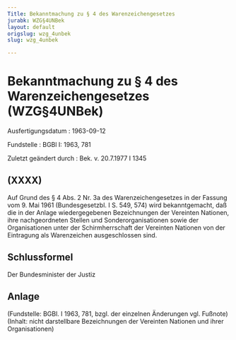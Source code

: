 ```yaml
---
Title: Bekanntmachung zu § 4 des Warenzeichengesetzes
jurabk: WZG§4UNBek
layout: default
origslug: wzg_4unbek
slug: wzg_4unbek

---
```


# Bekanntmachung zu § 4 des Warenzeichengesetzes (WZG§4UNBek)

Ausfertigungsdatum
:   1963-09-12

Fundstelle
:   BGBl I: 1963, 781

Zuletzt geändert durch
:   Bek. v. 20.7.1977 I 1345


## (XXXX)

Auf Grund des § 4 Abs. 2 Nr. 3a des Warenzeichengesetzes in der
Fassung vom 9. Mai 1961 (Bundesgesetzbl. I S. 549, 574) wird
bekanntgemacht, daß die in der Anlage wiedergegebenen Bezeichnungen
der Vereinten Nationen, ihre nachgeordneten Stellen und
Sonderorganisationen sowie der Organisationen unter der
Schirmherrschaft der Vereinten Nationen von der Eintragung als
Warenzeichen ausgeschlossen sind.


## Schlussformel

Der Bundesminister der Justiz


## Anlage

(Fundstelle: BGBl. I 1963, 781,
bzgl. der einzelnen Änderungen vgl. Fußnote)
(Inhalt: nicht darstellbare Bezeichnungen der Vereinten Nationen und
ihrer Organisationen)

